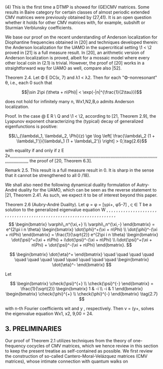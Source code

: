 (4) This is the first time a DTMP is showed for (GE)CMV matrices. Some results in Baire category for certain classes of almost periodic extended CMV matrices were previously obtained by (27,41). It is an open question whether it holds for other CMV matrices with, for example, subshift or Sturmian Verblunsky coefficients.

We base our proof on the recent understanding of Anderson localization for Diophantine frequencies obtained in [20] and techniques developed therein: the Anderson localization for the UAMO in the supercritical setting \1 < \2 proved in [21] is a full measure result. In [20], an arithmetic version of Anderson localization is proved, albeit for a mossaic model where every other local coin in (2.1) is trivial. However, the proof of [20] works in a straightforward way for UAMO as well, compare also |52].

Theorem 2.4. Let Φ E DC(κ, 7) and λ1 < λ2. Then for each "Φ-nonresonant" θ, i.e., each 0 such that

$$|\sin 2\pi (\theta + n\Phi)| < \exp(-|n|^{\frac{1}{2\tau}})$$

does not hold for infinitely many n, Wx1,N2,B,o admits Anderson localization.

Proof. In the case @ E R \ Q and \1 < \2, according to [21, Theorem 2.9], the Lyapunov exponent characterizing the (typical) decay of generalized eigenfunctions is positive:

$$L\_{\lambda\_1, \lambda\_2, \Phi}(z) \ge \log \left[ \frac{\lambda\_2 (1 + \lambda\_1')}{\lambda\_1 (1 + \lambda\_2')} \right] > 0,\tag{2.6}$$

with equality if and only if z E 2x,,,,,,,,,,,,,,,,,,,,,,,,,,,,,,,,,,,,,,,,,,,,,,,,,,,,,,,,,,,,,,,,,,,,,,,,,,,,,,,,,,,,,,,,,,,,,,,,,,,,,,,,,,,,,,,,,,,,,,,,,,,,,,,,,,,,,,,,,,, the proof of [20, Theorem 6.3].

Remark 2.5. This result is a full measure result in 0. It is sharp in the sense that it cannot be strengthened to all 0 /18).

We shall also need the following dynamical duality formulation of Autry-André duality for the UAMO, which can be seen as the reverse statement to |21, Theorem 2.41. As such, we expect it to be of interest beyond this paper.

Theorem 2.6 (Aubry-André Duality). Let φ = φ = [γρί+, φ5-7] , ς ∈ T be a solution to the generalized eigenvalue equation W , , , , , , , , , , , , , , , , , , , , , , , , , , , , , , , , , , , , , , , , , , , , , , , , , , , , , , , , , , , , , , , , , , ,

$$
\begin{bmatrix} \varphi\_n^{\xi,+} \\ \varphi\_n^{\xi,-} \end{bmatrix} = e^{2\pi i n \theta} \begin{bmatrix} \dot{\phi}^+(\xi + n\Phi) \\ \dot{\phi}^-(\xi + n\Phi) \end{bmatrix} = \frac{1}{\sqrt{2}} e^{2\pi i n \theta} \begin{bmatrix} \dot{\psi}^+(\xi + n\Phi) + i\dot{\psi}^-(\xi + n\Phi) \\ i\dot{\psi}^+(\xi + n\Phi) + \dot{\psi}^-(\xi + n\Phi) \end{bmatrix}.
$$

$$
\begin{bmatrix} \dot{\eta}^+ \end{bmatrix} \quad \quad \quad \quad \quad \quad \quad \quad \quad \quad \quad \quad \begin{bmatrix} \dot{\eta}^- \end{bmatrix}
$$

Let

$$
\begin{bmatrix} \check{\psi}^{+} \\ \check{\psi}^{-} \end{bmatrix} = \frac{1}{\sqrt{2}} \begin{bmatrix} 1 & -i \\ -i & 1 \end{bmatrix} \begin{bmatrix} \check{\phi}^{+} \\ \check{\phi}^{-} \end{bmatrix} \tag{2.7}
$$

with n-th Fourier coefficients wit and y , respectively. Then v = (y+, solves the eigenvalue equation Wx1, x2, 9,00 = 24.

## 3. PRELIMINARIES

Our proof of Theorem 2.1 utilizes techniques from the theory of one-frequency cocycles of CMV matrices, which we hence review in this section to keep the present treatise as self-contained as possible. We first review the construction of so-called Cantero-Moral-Velázquez matrices (CMV matrices), whose intimate connection with quantum walks on